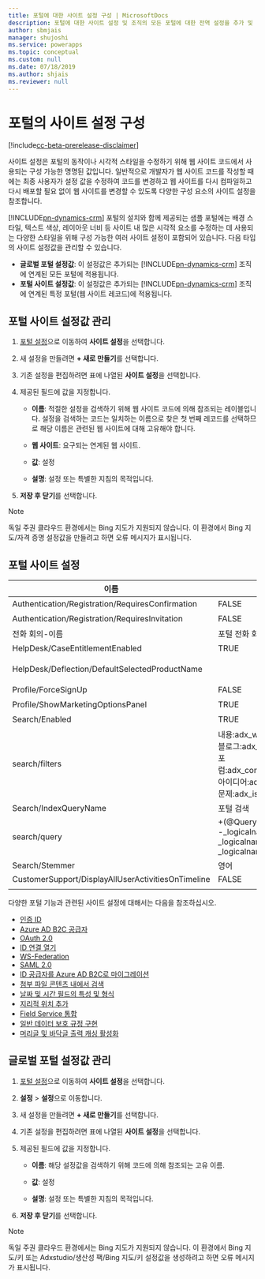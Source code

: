 ```yaml
---
title: 포털에 대한 사이트 설정 구성 | MicrosoftDocs
description: 포털에 대한 사이트 설정 및 조직의 모든 포털에 대한 전역 설정을 추가 및 구성하는 지침입니다.
author: sbmjais
manager: shujoshi
ms.service: powerapps
ms.topic: conceptual
ms.custom: null
ms.date: 07/18/2019
ms.author: shjais
ms.reviewer: null
---
```


# <a name="configure-site-settings-for-portals"></a>포털의 사이트 설정 구성

[!include[cc-beta-prerelease-disclaimer](../../includes/cc-beta-prerelease-disclaimer.md)]

사이트 설정은 포털의 동작이나 시각적 스타일을 수정하기 위해 웹 사이트 코드에서 사용되는 구성 가능한 명명된 값입니다. 일반적으로 개발자가 웹 사이트 코드를 작성할 때에는 최종 사용자가 설정 값을 수정하여 코드를 변경하고 웹 사이트를 다시 컴파일하고 다시 배포할 필요 없이 웹 사이트를 변경할 수 있도록 다양한 구성 요소의 사이트 설정을 참조합니다.

[!INCLUDE[pn-dynamics-crm](../../includes/pn-dynamics-crm.md)] 포털의 설치와 함께 제공되는 샘플 포털에는 배경 스타일, 텍스트 색상, 레이아웃 너비 등 사이트 내 많은 시각적 요소를 수정하는 데 사용되는 다양한 스타일을 위해 구성 가능한 여러 사이트 설정이 포함되어 있습니다.
다음 타입의 사이트 설정값을 관리할 수 있습니다.

- **글로벌 포털 설정값**: 이 설정값은 추가되는 [!INCLUDE[pn-dynamics-crm](../../includes/pn-dynamics-crm.md)] 조직에 연계된 모든 포털에 적용됩니다.
- **포털 사이트 설정값**: 이 설정값은 추가되는 [!INCLUDE[pn-dynamics-crm](../../includes/pn-dynamics-crm.md)] 조직에 연계된 특정 포털(웹 사이트 레코드)에 적용됩니다.


## <a name="manage-portal-site-settings"></a>포털 사이트 설정값 관리

1. [포털 설정](manage-existing-portals.md#settings)으로 이동하여 **사이트 설정**을 선택합니다.

2. 새 설정을 만들려면 **+ 새로 만들기**를 선택합니다.

3. 기존 설정을 편집하려면 표에 나열된 **사이트 설정**을 선택합니다.

4. 제공된 필드에 값을 지정합니다. 

    - **이름**: 적절한 설정을 검색하기 위해 웹 사이트 코드에 의해 참조되는 레이블입니다. 설정을 검색하는 코드는 일치하는 이름으로 찾은 첫 번째 레코드를 선택하므로 해당 이름은 관련된 웹 사이트에 대해 고유해야 합니다.
    
    - **웹 사이트**: 요구되는 연계된 웹 사이트. 
    
    - **값**: 설정
    
    - **설명**: 설정 또는 특별한 지침의 목적입니다.

5. **저장 후 닫기**를 선택합니다.

> [!NOTE] 
> 독일 주권 클라우드 환경에서는 Bing 지도가 지원되지 않습니다. 이 환경에서 Bing 지도/자격 증명 설정값을 만들려고 하면 오류 메시지가 표시됩니다.

## <a name="portal-site-settings"></a>포털 사이트 설정

|이름|Value|설명|
|----|-----|-----------|
|Authentication/Registration/RequiresConfirmation|FALSE |True의 부울 값은 전자 메일 확인을 활성화하고 열린 등록을 비활성화합니다. 기본값: False |
|Authentication/Registration/RequiresInvitation|FALSE |True의 부울 값은 초대 코드 기능을 활성화하고 열린 등록을 비활성화합니다. 기본값: False |
|전화 회의-이름|포털 전화 회의|지정된 포털에 대한 전화 회의를 나타내는 adx_conference 레코드의 이름입니다.|
|HelpDesk/CaseEntitlementEnabled|TRUE|지원 센터 서비스 케이스 권리 유형이 활성화되었는지 여부를 나타내는 부울 값입니다. 기본값: false|
|HelpDesk/Deflection/DefaultSelectedProductName| |producttypecode가 100000001과 동일한 제품이 두 개 이상 있는 경우 헬프 데스크 서비스 케이스 편향에 표시되는 드롭다운에서 기본 선택된 제품인 제품 레코드의 이름입니다.|
|Profile/ForceSignUp|FALSE|"True"로 설정하면 사용자가 웹 사이트 콘텐츠에 대한 액세스 권한을 부여하기 전에 프로필 정보를 업데이트하도록 강제하는 부울 값입니다. 기본값: False|
|Profile/ShowMarketingOptionsPanel|TRUE|프로필에서 마케팅 통신 기본 설정을 지정하기 위해 필드를 나열하는 패널을 표시할지 여부를 나타내는 부울 값입니다. 기본값: False|
|Search/Enabled|TRUE|검색이 사용되는지 여부를 나타내는 부울 값입니다.|
|search/filters|내용:adx_webpage;Events:adx_event,adx_eventschedule;<br>블로그:adx_blog,adx_blogpost,adx_blogpostcomment;<br>포럼:adx_communityforum,adx_communityforumthread,adx_communityforumpost;<br>아이디어:adx_ideaforum,adx_idea,adx_ideacomment;<br>문제:adx_issueforum,adx_issue,adx_issuecomment;헬프 데스크:문제|검색 논리 이름 필터 옵션의 컬렉션입니다. 여기에 값을 정의하면 사이트 차원의 검색에 드롭다운 필터 옵션이 추가됩니다. 이 값은 이름 및 값을 콜론으로 구분하고 쌍을 세미콜론으로 구분한 이름/값 쌍의 형식이어야 합니다.<br>예: "Forums:adx_communityforum,adx_communityforumthread,adx_communityforumpost;Blogs:adx_blog,adx_blogpost,adx_blogpostcomment".|
|Search/IndexQueryName|포털 검색|포털 검색 쿼리에서 사용하는 시스템 보기의 이름입니다. 기본값: 포털 검색|
|search/query|+(@Query) _title:(@Query) _logicalname:adx_webpage~0.9^0.2<br> -_logicalname:adx_webfile~0.9 adx_partialurl:(@Query)<br> _logicalname:adx_blogpost~0.9^0.1 -_logicalname:adx_communityforumthread~0.9|추가 가중치 및 필터를 적용하려면 사이트 검색에 대한 쿼리를 다시 정의합니다. @Query는 사용자가 입력한 쿼리 텍스트입니다. Lucene 쿼리 구문 참조: [http://lucene.apache.org/core/old_versioned_docs/versions/2_9_1/queryparsersyntax.html](http://lucene.apache.org/core/old_versioned_docs/versions/2_9_1/queryparsersyntax.html)| 
|Search/Stemmer|영어|포털 검색의 형태소 분석 알고리즘에서 사용하는 언어입니다. 기본값: 영어|
|CustomerSupport/DisplayAllUserActivitiesOnTimeline|FALSE| |
|||

다양한 포털 기능과 관련된 사이트 설정에 대해서는 다음을 참조하십시오.

- [인증 ID](https://docs.microsoft.com/en-us/dynamics365/customer-engagement/portals/set-authentication-identity)
- [Azure AD B2C 공급자](https://docs.microsoft.com/en-us/dynamics365/customer-engagement/portals/azure-ad-b2c)
- [OAuth 2.0](https://docs.microsoft.com/en-us/dynamics365/customer-engagement/portals/configure-oauth2-settings)
- [ID 연결 열기](https://docs.microsoft.com/en-us/dynamics365/customer-engagement/portals/configure-openid-settings)
- [WS-Federation](https://docs.microsoft.com/en-us/dynamics365/customer-engagement/portals/configure-ws-federation-settings)
- [SAML 2.0](https://docs.microsoft.com/en-us/dynamics365/customer-engagement/portals/configure-saml2-settings)
- [ID 공급자를 Azure AD B2C로 마이그레이션](https://docs.microsoft.com/en-us/dynamics365/customer-engagement/portals/migrate-identity-providers)
- [첨부 파일 콘텐츠 내에서 검색](https://docs.microsoft.com/en-us/dynamics365/customer-engagement/portals/search-file-attachment)
- [날짜 및 시간 필드의 특성 및 형식](https://docs.microsoft.com/en-us/dynamics365/customer-engagement/portals/behavior-format-date-time-field)
- [지리적 위치 추가](https://docs.microsoft.com/en-us/dynamics365/customer-engagement/portals/add-geolocation)
- [Field Service 통합](https://docs.microsoft.com/en-us/dynamics365/customer-engagement/portals/integrate-field-service)
- [일반 데이터 보호 규정 구현](https://docs.microsoft.com/en-us/dynamics365/customer-engagement/portals/implement-gdpr)
- [머리글 및 바닥글 출력 캐싱 활성화](https://docs.microsoft.com/en-us/dynamics365/customer-engagement/portals/enable-header-footer-output-caching)

## <a name="manage-global-portal-settings"></a>글로벌 포털 설정값 관리

1. [포털 설정](manage-existing-portals.md#settings)으로 이동하여 **사이트 설정**을 선택합니다.

2. **설정** &gt; **설정**으로 이동합니다.

3. 새 설정을 만들려면 **+ 새로 만들기**를 선택합니다.

4. 기존 설정을 편집하려면 표에 나열된 **사이트 설정**을 선택합니다.

5. 제공된 필드에 값을 지정합니다. 

    - **이름**: 해당 설정값을 검색하기 위해 코드에 의해 참조되는 고유 이름.

    - **값**: 설정

    - **설명**: 설정 또는 특별한 지침의 목적입니다.

6. **저장 후 닫기**를 선택합니다.

> [!NOTE] 
> 독일 주권 클라우드 환경에서는 Bing 지도가 지원되지 않습니다. 이 환경에서 Bing 지도/키 또는 Adxstudio/생산성 팩/Bing 지도/키 설정값을 생성하려고 하면 오류 메시지가 표시됩니다.


